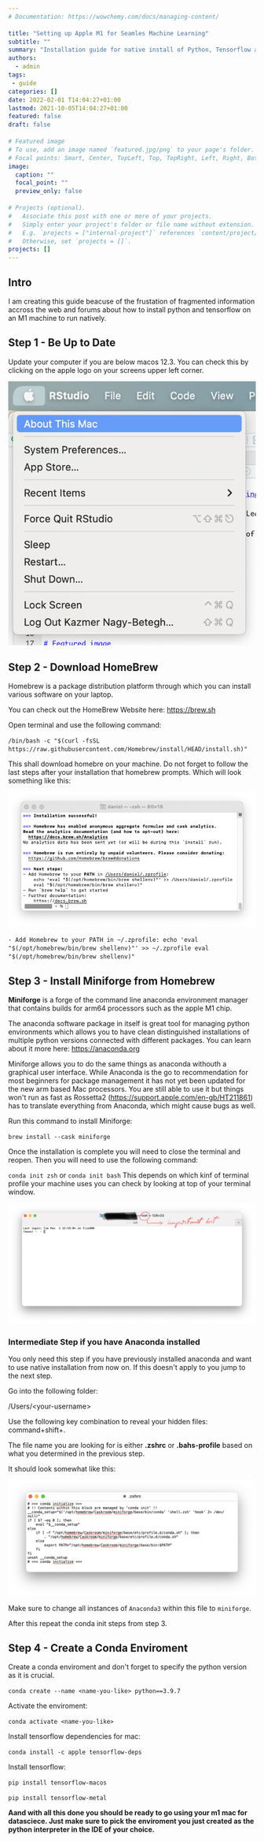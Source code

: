 ```yaml
---
# Documentation: https://wowchemy.com/docs/managing-content/

title: "Setting up Apple M1 for Seamles Machine Learning"
subtitle: ""
summary: "Installation guide for native install of Python, Tensorflow and Keras on apple M1 machines."
authors: 
  - admin
tags: 
 - guide
categories: []
date: 2022-02-01 T14:04:27+01:00
lastmod: 2021-10-05T14:04:27+01:00
featured: false
draft: false

# Featured image
# To use, add an image named `featured.jpg/png` to your page's folder.
# Focal points: Smart, Center, TopLeft, Top, TopRight, Left, Right, BottomLeft, Bottom, BottomRight.
image:
  caption: ""
  focal_point: ""
  preview_only: false

# Projects (optional).
#   Associate this post with one or more of your projects.
#   Simply enter your project's folder or file name without extension.
#   E.g. `projects = ["internal-project"]` references `content/project/deep-learning/index.md`.
#   Otherwise, set `projects = []`.
projects: []
---
```


## Intro

I am creating this guide beacuse of the frustation of fragmented information accross the web and forums about how to install python and tensorflow on an M1 machine to run natively. 

## Step 1 - Be Up to Date

Update your computer if you are below macos 12.3. You can check this by clicking on the apple logo on your screens upper left corner. 

![](./macos_check.png)

## Step 2 - Download HomeBrew

Homebrew is a package distribution platform through which you can install various software on your laptop.

You can check out the HomeBrew Website here: https://brew.sh 

Open terminal and use the following command:

`/bin/bash -c "$(curl -fsSL https://raw.githubusercontent.com/Homebrew/install/HEAD/install.sh)"`


This shall download homebre on your machine. Do not forget to follow the last steps after your installation that homebrew prompts. Which will look something like this: 

![](./homebrew_prompt.png)

`- Add Homebrew to your PATH in ~/.zprofile:
echo 'eval "$(/opt/homebrew/bin/brew shellenv)"' >> ~/.zprofile
eval "$(/opt/homebrew/bin/brew shellenv)"`


## Step 3 - Install Miniforge from Homebrew

**Miniforge** is a forge of the command line anaconda environment manager that contains builds for arm64 processors such as the apple M1 chip. 

The anaconda software package in itself is great tool for managing python environments which allows you to have clean distinguished installations of multiple python versions connected with different packages. You can learn about it more here: https://anaconda.org 

Miniforge allows you to do the same things as anaconda withouth a graphical user interface. While Anaconda is the go to recommendation for most beginners for package management it has not yet been updated for the new arm based Mac processors. You are still able to use it but things won't run as fast as Rossetta2 (https://support.apple.com/en-gb/HT211861) has to translate everything from Anaconda, which might cause bugs as well. 

Run this command to install Miniforge:

`brew install --cask miniforge` 


Once the installation is complete you will need to close the terminal and reopen. Then you will need to use the following command:

`conda init zsh` or `conda init bash` This depends on which kinf of terminal profile your machine uses you can check by looking at top of your terminal window. 

![](./zsh.png)


### Intermediate Step if you have Anaconda installed

You only need this step if you have previously installed anaconda and want to use native installation from now on. If this doesn't apply to you jump to the next step.

Go into the following folder:

/Users/<your-username\>

Use the following key combination to reveal your hidden files: command+shift+.

The file name you are looking for is either **.zshrc** or **.bahs-profile** based on what you determined in the previous step.

It should look somewhat like this:

![](./zsh_profile.png)

Make sure to change all instances of `Anaconda3` within this file to `miniforge`.

After this repeat the conda init steps from step 3.

## Step 4 - Create a Conda Enviroment

Create a conda enviroment and don't forget to specify the python version as it is crucial.

`conda create --name <name-you-like> python==3.9.7` 

Activate the enviroment:

`conda activate <name-you-like>` 

Install tensorflow dependencies for mac:

`conda install -c apple tensorflow-deps`

Install tensorflow:

`pip install tensorflow-macos`

`pip install tensorflow-metal`


**Aand with all this done you should be ready to go using your m1 mac for datasciece. Just make sure to pick the enviroment you just created as the python interpreter in the IDE of your choice.**






